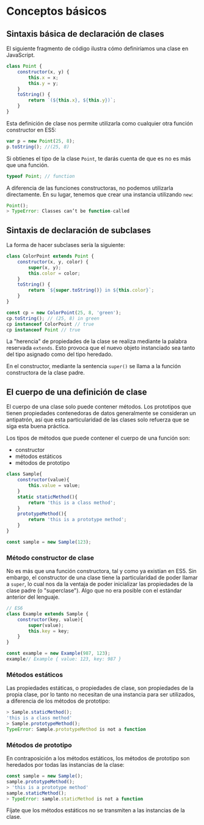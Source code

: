 # Conceptos básicos

## Sintaxis básica de declaración de clases
El siguiente fragmento de código ilustra cómo definiríamos una clase en JavaScript.

```javascript
class Point {
    constructor(x, y) {
        this.x = x;
        this.y = y;
    }
    toString() {
        return `(${this.x}, ${this.y})`;
    }
}
```

Esta definición de clase nos permite utilizarla como cualquier otra función constructor en ES5:

```javascript
var p = new Point(25, 8);
p.toString(); //(25, 8)
````

Si obtienes el tipo de la clase `Point`, te darás cuenta de que es no es más que una función.

```javascript
typeof Point; // function
```

A diferencia de las funciones constructoras, no podemos utilizarla directamente. En su lugar, tenemos que crear una instancia utilizando `new`: 

```javascript
Point();
> TypeError: Classes can’t be function-called
```

## Sintaxis de declaración de subclases
La forma de hacer subclases sería la siguiente:

```javascript
class ColorPoint extends Point {
    constructor(x, y, color) {
        super(x, y);
        this.color = color;
    }
    toString() {
        return `${super.toString()} in ${this.color}`;
    }
}

const cp = new ColorPoint(25, 8, 'green');
cp.toString(); // (25, 8) in green
cp instanceof ColorPoint // true
cp instanceof Point // true
```
La "herencia" de propiedades de la clase se realiza mediante la palabra reservada `extends`. Esto provoca que el nuevo objeto instanciado sea tanto del tipo asignado como del tipo heredado.

En el constructor, mediante la sentencia `super()` se llama a la función constructora de la clase padre.

## El cuerpo de una definición de clase
El cuerpo de una clase solo puede contener métodos. Los prototipos que tienen propiedades contenedoras de datos generalmente se consideran un antipatrón, así que esta particularidad de las clases solo refuerza que se siga esta buena práctica.

Los tipos de métodos que puede contener el cuerpo de una función son:

* constructor
* métodos estáticos
* métodos de prototipo

```javascript
class Sample{
    constructor(value){
        this.value = value;
    }
    static staticMethod(){
        return 'this is a class method';
    }
    prototypeMethod(){
        return 'this is a prototype method';
    }
}

const sample = new Sample(123);
```

### Método constructor de clase
No es más que una función constructora, tal y como ya existían en ES5. Sin embargo, el constructor de una clase tiene la particularidad de poder llamar a `super`, lo cual nos da la ventaja de poder inicializar las propiedades de la clase padre (o "superclase"). Algo que no era posible con el estándar anterior del lenguaje.

```javascript
// ES6
class Example extends Sample {
    constructor(key, value){
        super(value);
        this.key = key;
    }
}

const example = new Example(987, 123);
example// Example { value: 123, key: 987 }
```

### Métodos estáticos
Las propiedades estáticas, o propiedades de clase, son propiedades de la propia clase, por lo tanto no necesitan de una instancia para ser utilizados, a diferencia de los métodos de prototipo:

```javascript
> Sample.staticMethod();
'this is a class method'
> Sample.prototypeMethod();
TypeError: Sample.prototypeMethod is not a function
```

### Métodos de prototipo
En contraposición a los métodos estáticos, los métodos de prototipo son heredados por todas las instancias de la clase:

```javascript
const sample = new Sample();
sample.prototypeMethod();
> 'this is a prototype method'
sample.staticMethod();
> TypeError: sample.staticMethod is not a function
```

Fíjate que los métodos estáticos no se transmiten a las instancias de la clase.